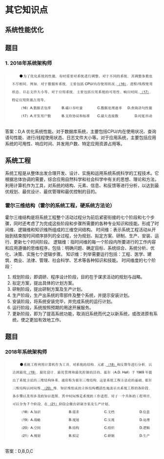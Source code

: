 # 其它知识点

## 系统性能优化

## 题目
### 1. 2018年系统架构师

![题目](./imgs/ex-2018-2_16-17.png)

答案：D,A
优化系统性能。对于数据库系统，主要包括CPU/内在使用状况、查询语句性能、进行/线程使用状态、日志文件大小等。对于应用系统，主要包括应用系统的可用性、响应时间、并发用户数、特定应用资源占用等。


## 系统工程

系统工程是从整体出发合理开发、设计、实施和运用系统系统科学的工程技术。它根据总体协调的需要，综合应用自然科学和社会科学中有关的思想、理论和方法，利用计算机作为工具，对系统的结构、元素、信息、和反馈等进行分析，以达到最优规划、最优设计、最优管理和最优控制的目的。

### 霍尔三维结构（霍尔的系统工程，硬系统方法论）

霍尔三维结构是将系统工程整个活动过程分为前后紧密衔接的七个阶段和七个步骤，同时还考虑了为完成这些阶段和步骤所需要的各种专业知识和技能。形成了时间维、逻辑维和知识维所组成的三维空间结构。
时间维：表示系统工程活动从开始到结束按时间顺序排列的全过程，分为规划、拟定方案、研制、生产、安装、运行、更新七个时间阶段。
逻辑维：指时间维的每一个阶段内所要进行的工作内容和应用遵循的思维程序，包括：明确问题、确定目标、系统综合、系统分析、优化、决策、实施七个逻辑步骤。
知识维：列举需要运行包括：工程、医学、建筑、商业、法律、管理、社会科学、艺术等各种知识和技能。
时间维度的七个阶段：
1. 规划阶段，即调研、程序设计阶段，目的在于谋求活动的规划与战略。
2. 拟定方案，提出具体的计划方案。
3. 研制阶段，提出研制方案及生产计划。
4. 生产阶段，生产出系统的零部件及整个系统，并提示安装计划。
5. 安装阶段，将系统安装完毕，并完成系统的运行计划。
6. 运行阶段，系统按照预期的用途开展服务。
7. 更新阶段，即为了提高系统功能，取消旧系统而代之以新系统，或改进原有系统，使之更加有效地工作。

## 题目
### 2018年系统架构师

![题目](./imgs/ex-2018-2_18-21.png)

答案：D,B,D,C
